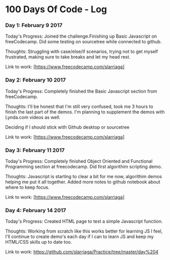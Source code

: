 # 100 Days Of Code - Log

### Day 1: February 9 2017

Today's Progress: Joined the challenge.Finishing up Basic Javascript on freeCodecamp. Did some testing on sourcetree while connected to github.

Thoughts: Struggling with case/else/if scenarios, trying not to get myself frustrated, making sure to take breaks and let my head rest.

Link to work: [https://www.freecodecamp.com/slarriaga]

### Day 2: February 10 2017

Today's Progress: Completely finished the Basic Javascript section from freeCodecamp.

Thoughts: I'll be honest that I'm still very confused, took me 3 hours to finish the last part of the demos. I'm planning to supplement the demos with Lynda.com videos as well.

Deciding if I should stick with Github desktop or sourcetree

Link to work: [https://www.freecodecamp.com/slarriaga]

### Day 3: February 11 2017

Today's Progress: Completely finished Object Oriented and Functional Programming section at freecodecamp. Did first algorithim scripting demo.

Thoughts: Javascript is starting to clear a bit for me now, algorithim demos helping me put it all together. Added more notes to github notebook about where to keep focus.

Link to work: [https://www.freecodecamp.com/slarriaga]

### Day 4: February 14 2017

Today's Progress: Created HTML page to test a simple Javascript function.

Thoughts: Working from scratch like this works better for learning JS I feel, I'll continue to create demo's each day if I can to learn JS and keep my HTML/CSS skills up to date too. 

Link to work: https://github.com/slarriaga/Practice/tree/master/day%204

